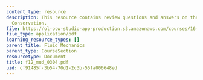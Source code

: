 ```yaml
---
content_type: resource
description: This resource contains review questions and answers on the topic of Energy
  Conservation.
file: https://ol-ocw-studio-app-production.s3.amazonaws.com/courses/16-01-unified-engineering-i-ii-iii-iv-fall-2005-spring-2006/cf91485f3b5470d12c3b55fa006648ed_f12_mud_0304.pdf
file_type: application/pdf
learning_resource_types: []
parent_title: Fluid Mechanics
parent_type: CourseSection
resourcetype: Document
title: f12_mud_0304.pdf
uid: cf91485f-3b54-70d1-2c3b-55fa006648ed
---
```

